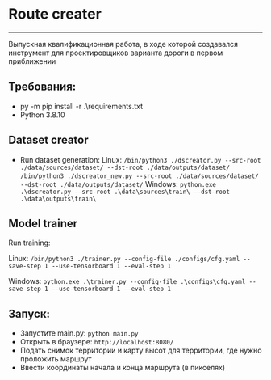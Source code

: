 # Route creater

---
Выпускная квалификационная работа, в ходе которой создавался инструмент для проектировщиков варианта дороги в первом приближении

## Требования:
* py -m pip install -r .\requirements.txt
* Python 3.8.10
## Dataset creator

- Run dataset generation:
Linux: `/bin/python3 ./dscreator.py --src-root ./data/sources/dataset/ --dst-root ./data/outputs/dataset/`
`/bin/python3 ./dscreator_new.py --src-root ./data/sources/dataset/ --dst-root ./data/outputs/dataset/`
Windows: `python.exe .\dscreator.py --src-root .\data\sources\train\ --dst-root .\data\outputs\train\`

## Model trainer

Run training:

Linux: `/bin/python3 ./trainer.py --config-file ./configs/cfg.yaml --save-step 1 --use-tensorboard 1 --eval-step 1`

Windows: `python.exe .\trainer.py --config-file .\configs\cfg.yaml --save-step 1 --use-tensorboard 1 --eval-step 1`

## Запуск:
* Запустите main.py: `python main.py`
* Открыть в браузере: `http://localhost:8080/`
* Подать снимок территории и карту высот для территории, где нужно проложить маршрут
* Ввести координаты начала и конца маршрута (в пикселях)
